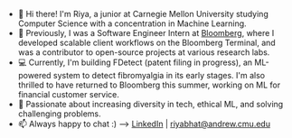 - 👋 Hi there! I'm Riya, a junior at Carnegie Mellon University studying Computer Science with a concentration in Machine Learning.
- 💼 Previously, I was a Software Engineer Intern at [Bloomberg](https://github.com/bloomberg), where I developed scalable client workflows on the Bloomberg Terminal, and was a contributor to open-source projects at various research labs.
- 💻 Currently, I'm building FDetect (patent filing in progress), an ML-powered system to detect fibromyalgia in its early stages. I'm also thrilled to have returned to Bloomberg this summer, working on ML for financial customer service.
- 💜 Passionate about increasing diversity in tech, ethical ML, and solving challenging problems.
- 📫 Always happy to chat :) --> [LinkedIn](https://www.linkedin.com/in/riya-bhatia1/) | riyabhat@andrew.cmu.edu
